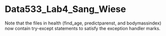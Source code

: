 # Data533_Lab4_Sang_Wiese

Note that the files in health (find_age, predictparenst, and bodymassindex) now contain try-except statements to satisfy the exception handler marks.
